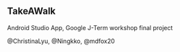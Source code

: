 ## TakeAWalk
Android Studio App, Google J-Term workshop final project

@ChristinaLyu, @Ningkko, @mdfox20
